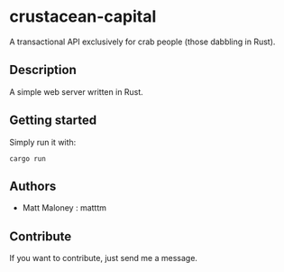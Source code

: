 # crustacean-capital

A transactional API exclusively for crab people (those dabbling in Rust).

## Description

A simple web server written in Rust.

## Getting started

Simply run it with:
```
cargo run
```

## Authors

-   Matt Maloney : matttm

## Contribute

If you want to contribute, just send me a message.
